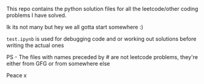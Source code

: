 This repo contains the python solution files for all the leetcode/other coding problems I have solved.

Ik its not many but hey we all gotta start somewhere :)

`test.ipynb` is used for debugging code and or working out solutions before writing the actual ones 

PS - The files with names preceded by # are not leetcode problems, they're either from GFG or from somewhere else

Peace x
